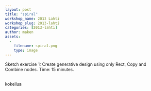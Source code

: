 ```yaml
---
layout: post
title: "spiral"
workshop_name: 2013 Lahti
workshop_slug: 2013-lahti
categories: [2013-lahti]
author: maken 
assets:
  -
    filename: spiral.png
    type: image
---
```

Sketch exercise 1: Create generative design using only Rect, Copy and Combine nodes. Time: 15 minutes.<div><br /></div><div>kokeilua </div>
